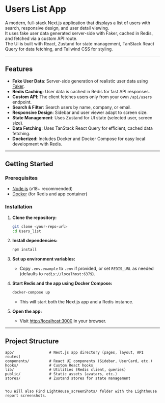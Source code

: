 # Users List App

A modern, full-stack Next.js application that displays a list of users with search, responsive design, and user detail viewing.  
It uses fake user data generated server-side with Faker, cached in Redis, and fetched via a custom API route.  
The UI is built with React, Zustand for state management, TanStack React Query for data fetching, and Tailwind CSS for styling.

---

## Features

- **Fake User Data**: Server-side generation of realistic user data using [Faker](https://fakerjs.dev/).
- **Redis Caching**: User data is cached in Redis for fast API responses.
- **Custom API**: The client fetches users only from your own `/api/users` endpoint.
- **Search & Filter**: Search users by name, company, or email.
- **Responsive Design**: Sidebar and user viewer adapt to screen size.
- **State Management**: Uses Zustand for UI state (selected user, screen size).
- **Data Fetching**: Uses TanStack React Query for efficient, cached data fetching.
- **Dockerized**: Includes Docker and Docker Compose for easy local development with Redis.

---

## Getting Started

### Prerequisites

- [Node.js](https://nodejs.org/) (v18+ recommended)
- [Docker](https://www.docker.com/) (for Redis and app container)

### Installation

1. **Clone the repository:**
   ```bash
   git clone <your-repo-url>
   cd Users_list
   ```

2. **Install dependencies:**
   ```bash
   npm install
   ```

3. **Set up environment variables:**
   - Copy `.env.example` to `.env` if provided, or set `REDIS_URL` as needed (defaults to `redis://localhost:6379`).

4. **Start Redis and the app using Docker Compose:**
   ```bash
   docker-compose up
   ```
   - This will start both the Next.js app and a Redis instance.


6. **Open the app:**
   - Visit [http://localhost:3000](http://localhost:3000) in your browser.

---

## Project Structure

```
app/                # Next.js app directory (pages, layout, API routes)
components/         # React UI components (Sidebar, UserCard, etc.)
hooks/              # Custom React hooks
lib/                # Utilities (Redis client, queries)
public/             # Static assets (avatars, etc.)
stores/             # Zustand stores for state management


You Will also Find LightHouse_screenShots/ folder with the Lighthouse report screenshots.
